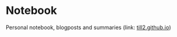 # Notebook
 Personal notebook, blogposts and summaries (link: [till2.github.io](https://till2.github.io/))
